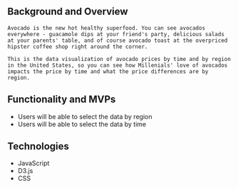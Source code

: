 ## Background and Overview 
    Avocado is the new hot healthy superfood. You can see avocados everywhere - guacamole dips at your friend's party, delicious salads at your parents' table, and of course avocado toast at the overpriced hipster coffee shop right around the corner. 

    This is the data visualization of avocado prices by time and by region in the United States, so you can see how Millenials' love of avocados impacts the price by time and what the price differences are by region. 

## Functionality and MVPs
* Users will be able to select the data by region
* Users will be able to select the data by time

## Technologies 
* JavaScript
* D3.js
* CSS